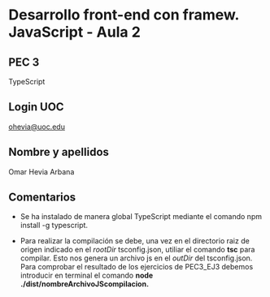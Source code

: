 # **Desarrollo front-end con framew. JavaScript - Aula 2**

## PEC 3

TypeScript

## Login UOC

ohevia@uoc.edu

## Nombre y apellidos  

Omar Hevia Arbana

## Comentarios

- Se ha instalado de manera global TypeScript mediante el comando npm install -g typescript.

- Para realizar la compilación se debe, una vez en el directorio raiz de origen indicado en el *rootDir* tsconfig.json, utiliar el comando **tsc** para compilar. Esto nos genera un archivo js en el *outDir* del tsconfig.json. Para comprobar el resultado de los ejercicios de PEC3_EJ3 debemos introducir en terminal el comando **node ./dist/nombreArchivoJScompilacion.**